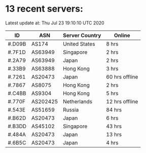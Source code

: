 # 13 recent servers:

Latest update at: Thu Jul 23 19:10:10 UTC 2020

| ID | ASN | Server Country | Online |
| -- | --- | -------------- | ------ |
| #.D09B | AS174 | United States | 8 hrs |
| #.7F1D | AS63949 | Singapore | 2 hrs |
| #.2A79 | AS63949 | Japan | 2 hrs |
| #.33B9 | AS63888 | Hong Kong | 3 hrs |
| #.7261 | AS20473 | Japan | 60 hrs offline |
| #.7867 | AS8075 | Hong Kong | 2 hrs |
| #.C4BB | AS9304 | Hong Kong | 5 hrs |
| #.770F | AS202425 | Netherlands | 12 hrs offline |
| #.543E | AS51659 | Russia | 84 hrs |
| #.B62D | AS20473 | Japan | 6 hrs |
| #.B3DD | AS45102 | Singapore | 43 hrs |
| #.484A | AS20473 | Japan | 13 hrs |
| #.6B5C | AS20473 | Japan | 4 hrs |


